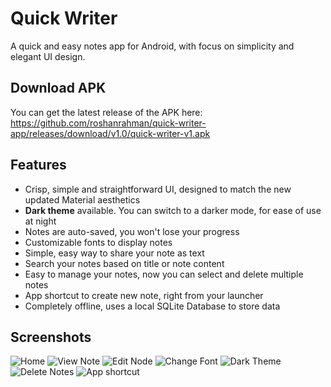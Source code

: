 # Quick Writer
A quick and easy notes app for Android, with focus on simplicity and elegant UI design.

## Download APK
You can get the latest release of the APK here: https://github.com/roshanrahman/quick-writer-app/releases/download/v1.0/quick-writer-v1.apk

## Features
- Crisp, simple and straightforward UI, designed to match the new updated Material aesthetics
- __Dark theme__ available. You can switch to a darker mode, for ease of use at night
- Notes are auto-saved, you won't lose your progress
- Customizable fonts to display notes
- Simple, easy way to share your note as text
- Search your notes based on title or note content
- Easy to manage your notes, now you can select and delete multiple notes
- App shortcut to create new note, right from your launcher
- Completely offline, uses a local SQLite Database to store data

## Screenshots
![Home](https://github.com/roshanrahman/quick-writer-app/raw/master/assets/screen1.png "Home")
![View Note](https://github.com/roshanrahman/quick-writer-app/raw/master/assets/screen2.png "View Note")
![Edit Node](https://github.com/roshanrahman/quick-writer-app/raw/master/assets/screen3.png "Edit Note")
![Change Font](https://github.com/roshanrahman/quick-writer-app/raw/master/assets/screen4.png "Change Font")
![Dark Theme](https://github.com/roshanrahman/quick-writer-app/raw/master/assets/dark.png "Dark Theme")
![Delete Notes](https://github.com/roshanrahman/quick-writer-app/raw/master/assets/delete.png "Delete Notes")
![App shortcut](https://github.com/roshanrahman/quick-writer-app/raw/master/assets/shortcut.png "App shortcut")
